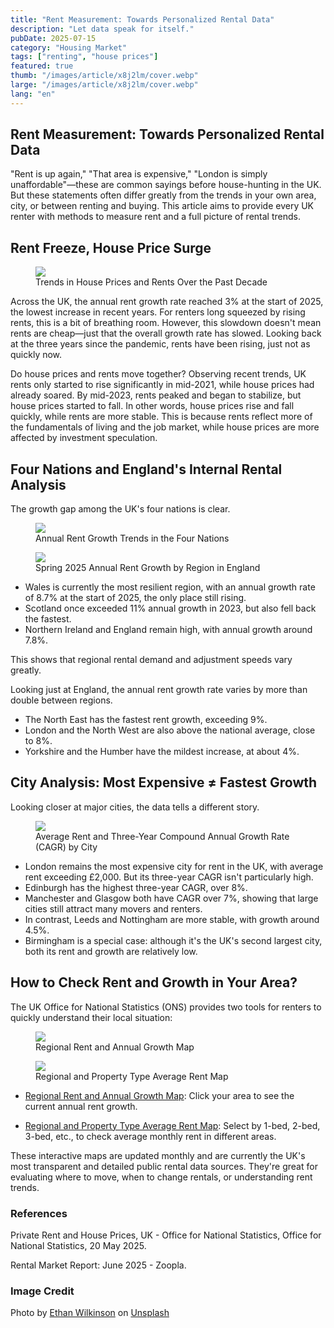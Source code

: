 ```yaml
---
title: "Rent Measurement: Towards Personalized Rental Data"
description: "Let data speak for itself."
pubDate: 2025-07-15
category: "Housing Market"
tags: ["renting", "house prices"]
featured: true
thumb: "/images/article/x8j2lm/cover.webp"
large: "/images/article/x8j2lm/cover.webp"
lang: "en"
---
```


## Rent Measurement: Towards Personalized Rental Data

"Rent is up again," "That area is expensive," "London is simply unaffordable"—these are common sayings before house-hunting in the UK. But these statements often differ greatly from the trends in your own area, city, or between renting and buying. This article aims to provide every UK renter with methods to measure rent and a full picture of rental trends.

## Rent Freeze, House Price Surge

<div class="img-row">
  <figure>
    <img src="/images/article/x8j2lm/a1.webp" />
    <figcaption>Trends in House Prices and Rents Over the Past Decade</figcaption>
  </figure>
</div>

Across the UK, the annual rent growth rate reached 3% at the start of 2025, the lowest increase in recent years. For renters long squeezed by rising rents, this is a bit of breathing room. However, this slowdown doesn't mean rents are cheap—just that the overall growth rate has slowed. Looking back at the three years since the pandemic, rents have been rising, just not as quickly now.

Do house prices and rents move together? Observing recent trends, UK rents only started to rise significantly in mid-2021, while house prices had already soared. By mid-2023, rents peaked and began to stabilize, but house prices started to fall. In other words, house prices rise and fall quickly, while rents are more stable. This is because rents reflect more of the fundamentals of living and the job market, while house prices are more affected by investment speculation.

## Four Nations and England's Internal Rental Analysis

The growth gap among the UK's four nations is clear.

<div class="img-row">
  <figure>
    <img src="/images/article/x8j2lm/b1.webp" />
    <figcaption>Annual Rent Growth Trends in the Four Nations</figcaption>
  </figure>
    <figure>
    <img src="/images/article/x8j2lm/b2.webp" />
    <figcaption>Spring 2025 Annual Rent Growth by Region in England</figcaption>
  </figure>
</div>

- Wales is currently the most resilient region, with an annual growth rate of 8.7% at the start of 2025, the only place still rising.
- Scotland once exceeded 11% annual growth in 2023, but also fell back the fastest.
- Northern Ireland and England remain high, with annual growth around 7.8%.

This shows that regional rental demand and adjustment speeds vary greatly.

Looking just at England, the annual rent growth rate varies by more than double between regions.

- The North East has the fastest rent growth, exceeding 9%.
- London and the North West are also above the national average, close to 8%.
- Yorkshire and the Humber have the mildest increase, at about 4%.

## City Analysis: Most Expensive ≠ Fastest Growth

Looking closer at major cities, the data tells a different story.

<div class="img-row">
  <figure>
    <img src="/images/article/x8j2lm/c1.webp" />
    <figcaption>Average Rent and Three-Year Compound Annual Growth Rate (CAGR) by City</figcaption>
  </figure>
</div>

- London remains the most expensive city for rent in the UK, with average rent exceeding £2,000. But its three-year CAGR isn't particularly high.
- Edinburgh has the highest three-year CAGR, over 8%.
- Manchester and Glasgow both have CAGR over 7%, showing that large cities still attract many movers and renters.
- In contrast, Leeds and Nottingham are more stable, with growth around 4.5%.
- Birmingham is a special case: although it's the UK's second largest city, both its rent and growth are relatively low.

## How to Check Rent and Growth in Your Area?

The UK Office for National Statistics (ONS) provides two tools for renters to quickly understand their local situation:
<div class="img-row">
  <figure>
    <img src="/images/article/x8j2lm/d1.webp" />
    <figcaption>Regional Rent and Annual Growth Map</figcaption>
  </figure>
    <figure>
    <img src="/images/article/x8j2lm/d2.webp" />
    <figcaption>Regional and Property Type Average Rent Map</figcaption>
  </figure>
</div>

- [Regional Rent and Annual Growth Map](https://www.ons.gov.uk/economy/inflationandpriceindices/bulletins/privaterentandhousepricesuk/may2025): Click your area to see the current annual rent growth.

- [Regional and Property Type Average Rent Map](https://www.ons.gov.uk/economy/inflationandpriceindices/bulletins/privaterentandhousepricesuk/may2025): Select by 1-bed, 2-bed, 3-bed, etc., to check average monthly rent in different areas.

These interactive maps are updated monthly and are currently the UK's most transparent and detailed public rental data sources. They're great for evaluating where to move, when to change rentals, or understanding rent trends.

### References

Private Rent and House Prices, UK - Office for National Statistics, Office for National Statistics, 20 May 2025.

Rental Market Report: June 2025 - Zoopla.

### Image Credit
Photo by <a href="https://unsplash.com/@ethanrwilkinson?utm_content=creditCopyText&utm_medium=referral&utm_source=unsplash">Ethan Wilkinson</a> on <a href="https://unsplash.com/photos/let-by-randals-01892700740-signage-EeI2kJY3L5A?utm_content=creditCopyText&utm_medium=referral&utm_source=unsplash">Unsplash</a> 